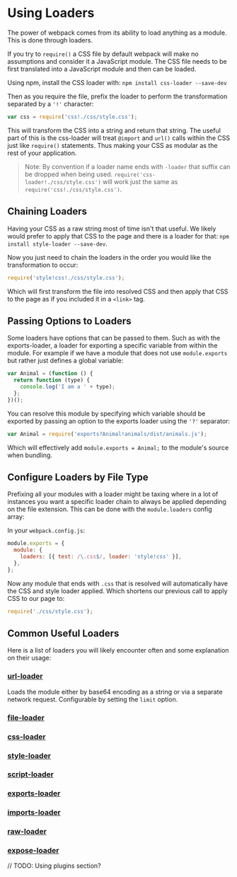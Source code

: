 # Using Loaders

The power of webpack comes from its ability to load anything as a module. This is done through loaders.

If you try to `require()` a CSS file by default webpack will make no assumptions and consider it a JavaScript module. The CSS file needs to be first translated into a JavaScript module and then can be loaded.

Using npm, install the CSS loader with: `npm install css-loader --save-dev`

Then as you require the file, prefix the loader to perform the transformation separated by a `'!'` character:

```js
var css = require('css!./css/style.css');
```

This will transform the CSS into a string and return that string. The useful part of this is the css-loader will treat `@import` and `url()` calls within the CSS just like `require()` statements. Thus making your CSS as modular as the rest of your application.

> Note: By convention if a loader name ends with `-loader` that suffix can be dropped when being used. `require('css-loader!./css/style.css')` will work just the same as `require('css!./css/style.css')`.

## Chaining Loaders

Having your CSS as a raw string most of time isn't that useful. We likely would prefer to apply that CSS to the page and there is a loader for that: `npm install style-loader --save-dev`.

Now you just need to chain the loaders in the order you would like the transformation to occur:

```js
require('style!css!./css/style.css');
```

Which will first transform the file into resolved CSS and then apply that CSS to the page as if you included it in a `<link>` tag.

## Passing Options to Loaders

Some loaders have options that can be passed to them. Such as with the exports-loader, a loader for exporting a specific variable from within the module. For example if we have a module that does not use `module.exports` but rather just defines a global variable:

```js
var Animal = (function () {
  return function (type) {
    console.log('I am a ' + type);
  };
})();
```

You can resolve this module by specifying which variable should be exported by passing an option to the exports loader using the `'?'` separator:

```js
var Animal = require('exports?Animal!animals/dist/animals.js');
```

Which will effectively add `module.exports = Animal;` to the module's source when bundling.

## Configure Loaders by File Type

Prefixing all your modules with a loader might be taxing where in a lot of instances you want a specific loader chain to always be applied depending on the file extension. This can be done with the `module.loaders` config array:

In your `webpack.config.js`:

```javascript
module.exports = {
  module: {
    loaders: [{ test: /\.css$/, loader: 'style!css' }],
  },
};
```

Now any module that ends with `.css` that is resolved will automatically have the CSS and style loader applied. Which shortens our previous call to apply CSS to our page to:

```javascript
require('./css/style.css');
```

## Common Useful Loaders

Here is a list of loaders you will likely encounter often and some explanation on their usage:

### [url-loader](https://github.com/webpack/url-loader)

Loads the module either by base64 encoding as a string or via a separate network request. Configurable by setting the `limit` option.

### [file-loader](https://github.com/webpack/file-loader)

### [css-loader](https://github.com/webpack/css-loader)

### [style-loader](https://github.com/webpack/style-loader)

### [script-loader](https://github.com/webpack/script-loader)

### [exports-loader](https://github.com/webpack/exports-loader)

### [imports-loader](https://github.com/webpack/imports-loader)

### [raw-loader](https://github.com/webpack/raw-loader)

### [expose-loader](https://github.com/webpack/expose-loader)

// TODO: Using plugins section?
